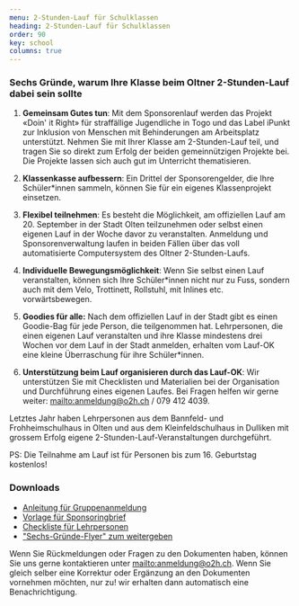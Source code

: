 ```yaml
---
menu: 2-Stunden-Lauf für Schulklassen
heading: 2-Stunden-Lauf für Schulklassen
order: 90
key: school
columns: true
---
```


### Sechs Gründe, warum Ihre Klasse beim Oltner 2-Stunden-Lauf dabei sein sollte

1. **Gemeinsam Gutes tun**: Mit dem Sponsorenlauf werden das Projekt «Doin' it Right» für straffällige Jugendliche in Togo und das Label iPunkt zur Inklusion von Menschen mit Behinderungen am Arbeitsplatz unterstützt. Nehmen Sie mit Ihrer Klasse am 2-Stunden-Lauf teil, und tragen Sie so direkt zum Erfolg der beiden gemeinnützigen Projekte bei. Die Projekte lassen sich auch gut im Unterricht thematisieren.

2. **Klassenkasse aufbessern**: Ein Drittel der Sponsorengelder, die Ihre Schüler*innen sammeln, können Sie für ein eigenes Klassenprojekt einsetzen.

3. **Flexibel teilnehmen**: Es besteht die Möglichkeit, am offiziellen Lauf am 20. September in der Stadt Olten teilzunehmen oder selbst einen eigenen Lauf in der Woche davor zu veranstalten. Anmeldung und Sponsorenverwaltung laufen in beiden Fällen über das voll automatisierte Computersystem des Oltner 2-Stunden-Laufs.

4. **Individuelle Bewegungsmöglichkeit**: Wenn Sie selbst einen Lauf
   veranstalten, können sich Ihre Schüler*innen nicht nur zu Fuss, sondern
   auch mit dem Velo, Trottinett, Rollstuhl, mit Inlines etc. vorwärtsbewegen.

5. **Goodies für alle:** Nach dem offiziellen Lauf in der Stadt gibt es einen Goodie-Bag für jede Person, die teilgenommen hat. Lehrpersonen, die einen eigenen Lauf veranstalten und ihre Klasse mindestens drei Wochen vor dem Lauf in der Stadt anmelden, erhalten vom Lauf-OK eine kleine Überraschung für ihre Schüler*innen.

6. **Unterstützung beim Lauf organisieren durch das Lauf-OK**: Wir unterstützen Sie mit Checklisten und Materialien bei der Organisation und Durchführung eines eigenen Laufes. Bei Fragen helfen wir gerne weiter: <mailto:anmeldung@o2h.ch> / 079 412 4039.

Letztes Jahr haben Lehrpersonen aus dem Bannfeld- und Frohheimschulhaus in Olten und aus dem Kleinfeldschulhaus in Dulliken mit grossem Erfolg eigene 2-Stunden-Lauf-Veranstaltungen durchgeführt.

PS: Die Teilnahme am Lauf ist für Personen bis zum 16. Geburtstag kostenlos!


### Downloads

- [Anleitung für Gruppenanmeldung](https://docs.google.com/document/d/1Nl3psSVp02oj4ZaFsH8N1rXE6IjuE2xov3ptF_0YOdw/edit?tab=t.0)
- [Vorlage für Sponsoringbrief](https://docs.google.com/document/d/1Z5nIlM6v4-UT4fByiuTetxPY5dYiurIXzFwdhwmYoXk/edit?tab=t.0)
- [Checkliste für Lehrpersonen](https://docs.google.com/document/d/1vQe2UYYVZiuwhsi9lBb7Qe7edJVoqIpcuwEZ3kqjRGk/edit?tab=t.0)
- ["Sechs-Gründe-Flyer" zum weitergeben](https://docs.google.com/document/d/1CtTmii-8c_uYd_q_lPNgGYw5ZEAXnXK0wAKUwsabLXc/edit?tab=t.0)

Wenn Sie Rückmeldungen oder Fragen zu den Dokumenten haben, können Sie uns
gerne kontaktieren unter <mailto:anmeldung@o2h.ch>.  Wenn Sie gleich
selber eine Korrektur oder Ergänzung an den Dokumenten vornehmen möchten,
nur zu! wir erhalten dann automatisch eine Benachrichtigung.
